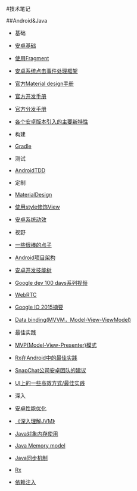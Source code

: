 #技术笔记

##Android&Java
+  基础
  +  [安卓基础](Android&Java/AndroidBasic.md)
  +  [使用Fragment](Android&Java/Fragments.md)
  +  [安卓系统点击事件处理框架](Android&Java/AndroidTouchSystem.md)
  +  [官方Material design手册](Android&Java/AndroidOfficialMaterialDesignGuild.md)
  +  [官方开发手册](Android&Java/AndroidOfficialDevelopGuild.md)
  +  [官方分发手册](Android&Java/AndroidOfficialDistributeGuild.md)
  +  [各个安卓版本引入的主要新特性](Android&Java/NewInAndroid.md)  
  
+  构建
  +  [Gradle](Android&Java/Gradle.md)
  
+  测试
  +  [AndroidTDD](Android&Java/AndroidTDD.md)
  
+  定制
  +  [MaterialDesign](Android&Java/MaterialDesign.md)
  +  [使用style修饰View](Android&Java/StylingViews.md)
  +  [安卓系统动效](Android&Java/AndroidAnimation.md)
  
+  视野
  +  [一些很棒的点子](Android&Java/CoolIdea.md)
  +  [Android项目架构](Android&Java/AndroidProjectArch.md)
  +  [安卓开发技能树](Android&Java/AndroidDevSkillTree.md)
  +  [Google dev 100 days系列视频](Android&Java/GoogleDev100Days.md)
  +  [WebRTC](Android&Java/WebRTC.md)
  +  [Google IO 2015摘要](Android&Java/GoogleIO2015.md)
  +  [Data binding(MVVM，Model-View-ViewModel)](Android&Java/MVVM.md)
  
+  最佳实践
  +  [MVP(Model-View-Presenter)模式](Android&Java/MVP.md)
  +  [Rx在Android中的最佳实践](Android&Java/RxAndroidBestPractice.md)
  +  [SnapChat公司安卓团队的建议](https://github.com/futurice/android-best-practices)
  +  [UI上的一些高效方式/最佳实践](https://github.com/pedrovgs/EffectiveAndroidUI)
  
+  深入
  +  [安卓性能优化](Android&Java/AndroidPerformancePatterns.md)
  +  [《深入理解JVM》](Android&Java/InsideJVM.md)
  +  [Java对象内存使用](Android&Java/JavaObjectMemoryUsage.md)
  +  [Java Memory model](Android&Java/JSR133.md)
  +  [Java同步机制](Android&Java/JavaSynchronization.md)
  +  [Rx](Android&Java/Rx.md)
  +  [依赖注入](Android&Java/DependencyInjection.md)
  
